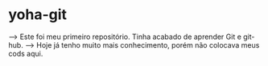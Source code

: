 # yoha-git

--> Este foi meu primeiro repositório. Tinha acabado de aprender Git e git-hub.
--> Hoje já tenho muito mais conhecimento, porém não colocava meus cods aqui.
